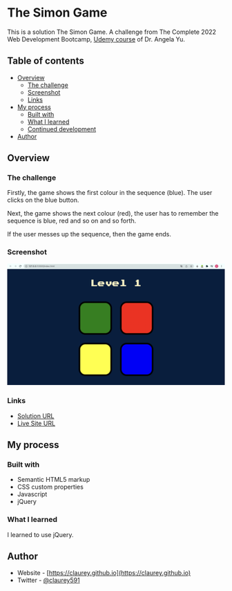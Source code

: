 # The Simon Game

This is a solution The Simon Game. A challenge from The Complete 2022 Web Development Bootcamp, [Udemy course](https://www.udemy.com/course/the-complete-web-development-bootcamp/) of Dr. Angela Yu.

## Table of contents

- [Overview](#overview)
  - [The challenge](#the-challenge)
  - [Screenshot](#screenshot)
  - [Links](#links)
- [My process](#my-process)
  - [Built with](#built-with)
  - [What I learned](#what-i-learned)
  - [Continued development](#continued-development)
- [Author](#author)


## Overview

### The challenge

Firstly, the game shows the first colour in the sequence (blue). The user clicks on the blue button.

Next, the game shows the next colour (red), the user has to remember the sequence is blue, red and so on and so forth.

If the user messes up the sequence, then the game ends.

### Screenshot

![](preview-screenshot.png)


### Links

- [Solution URL](https://github.com/claurey/simon-game)
- [Live Site URL](https://claurey.github.io/simon-game)

## My process

### Built with

- Semantic HTML5 markup
- CSS custom properties
- Javascript
- jQuery


### What I learned

I learned to use jQuery.


## Author

- Website - [https://claurey.github.io](https://claurey.github.io)
- Twitter - [@claurey591](https://www.twitter.com/claurey591)

